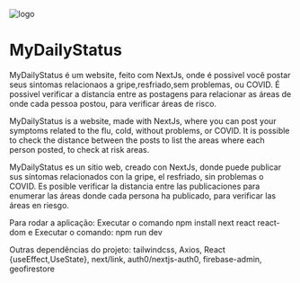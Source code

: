 ![logo](https://user-images.githubusercontent.com/54008916/83830731-3c108700-a6bc-11ea-976a-5da38c2df780.png)

# MyDailyStatus

MyDailyStatus é um website, feito com NextJs, onde é possivel você postar seus sintomas relacionaos a gripe,resfriado,sem problemas, ou COVID. É possivel verificar a distancia entre as postagens para relacionar as áreas de onde cada pessoa postou, para verificar áreas de risco.


MyDailyStatus is a website, made with NextJs, where you can post your symptoms related to the flu, cold, without problems, or COVID. It is possible to check the distance between the posts to list the areas where each person posted, to check at risk areas.


MyDailyStatus es un sitio web, creado con NextJs, donde puede publicar sus síntomas relacionados con la gripe, el resfriado, sin problemas o COVID. Es posible verificar la distancia entre las publicaciones para enumerar las áreas donde cada persona ha publicado, para verificar las áreas en riesgo.


Para rodar a aplicação: Executar o comando npm install next react react-dom  e
Executar o comando: npm run dev

Outras dependências do projeto:
tailwindcss,
Axios,
React {useEffect,UseState},
next/link,
auth0/nextjs-auth0,
firebase-admin,
geofirestore


